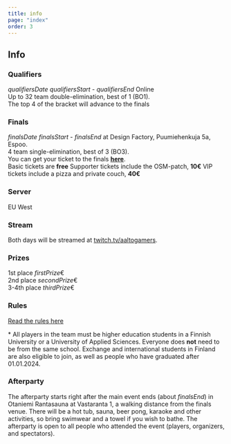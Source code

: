 ```yaml
---
title: info
page: "index"
order: 3
---
```


## Info

### Qualifiers

$qualifiersDate$ $qualifiersStart$ - $qualifiersEnd$ Online  
Up to 32 team double-elimination, best of 1 (BO1).  
The top 4 of the bracket will advance to the finals

### Finals

$finalsDate$ $finalsStart$ - $finalsEnd$ at Design Factory, Puumiehenkuja 5a, Espoo.  
4 team single-elimination, best of 3 (BO3).  
You can get your ticket to the finals **[here](https://kide.app/events/52662ade-10d0-4863-af06-578036125f7b)**.  
<lx>Basic tickets are **free**</lx>
<lx>Supporter tickets include the OSM-patch, **10€**</lx>
<lx>VIP tickets include a pizza and private couch, **40€**</lx>

### Server

EU West

### Stream

Both days will be streamed at [twitch.tv/aaltogamers](https://twitch.tv/aaltogamers).

### Prizes

1st place $firstPrize$€  
2nd place $secondPrize$€  
3-4th place $thirdPrize$€

### Rules

[Read the rules here](/rules)  

\* All players in the team must be higher education students in a Finnish University or a University of Applied Sciences. Everyone does **not** need to be from the same school. Exchange and international students in Finland are also eligible to join, as well as people who have graduated after 01.01.2024.


### Afterparty

The afterparty starts right after the main event ends (about $finalsEnd$) in Otaniemi Rantasauna at Vastaranta 1, a walking distance from the finals venue. There will be a hot tub, sauna, beer pong, karaoke and other activities, so bring swimwear and a towel if you wish to bathe.
The afterparty is open to all people who attended the event (players, organizers, and spectators).
